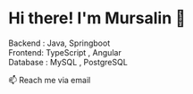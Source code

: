 # Hi there! I'm Mursalin 👋


Backend : Java, Springboot <br>
Frontend: TypeScript , Angular<br>
Database : MySQL , PostgreSQL<br>
 
📫 Reach me via email <br>









